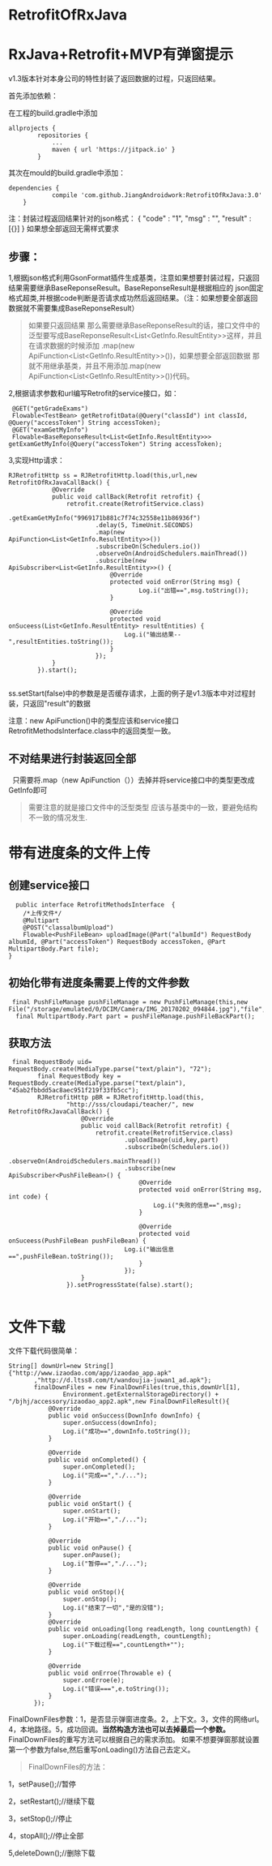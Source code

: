 # RetrofitOfRxJava

# RxJava+Retrofit+MVP有弹窗提示

v1.3版本针对本身公司的特性封装了返回数据的过程，只返回结果。

首先添加依赖：

在工程的build.gradle中添加
``` 
allprojects {
		repositories {
			...
			maven { url 'https://jitpack.io' }
		}
``` 
其次在mould的build.gradle中添加：
``` 
dependencies {
	        compile 'com.github.JiangAndroidwork:RetrofitOfRxJava:3.0'
	}
``` 

注：封装过程返回结果针对的json格式：
{
  "code" : "1",
  "msg" : "",
  "result" : [{}]
}
如果想全部返回无需样式要求
## 步骤：
1,根据json格式利用GsonFormat插件生成基类，注意如果想要封装过程，只返回结果需要继承BaseReponseResult。BaseReponseResult是根据相应的
json固定格式超类,并根据code判断是否请求成功然后返回结果。（注：如果想要全部返回数据就不需要集成BaseReponseResult）
>如果要只返回结果 那么需要继承BaseReponseResult的话，接口文件中的泛型要写成BaseReponseResult<List<GetInfo.ResultEntity>>这样，并且在请求数据的时候添加
.map(new ApiFunction<List<GetInfo.ResultEntity>>())，如果想要全部返回数据 那就不用继承基类，并且不用添加.map(new ApiFunction<List<GetInfo.ResultEntity>>())代码。


2,根据请求参数和url编写Retrofit的service接口，如：
``` 
 @GET("getGradeExams")
 Flowable<TestBean> getRetrofitData(@Query("classId") int classId, @Query("accessToken") String accessToken);
 @GET("examGetMyInfo")
 Flowable<BaseReponseResult<List<GetInfo.ResultEntity>>> getExamGetMyInfo(@Query("accessToken") String accessToken);
 ``` 
3,实现Http请求：
``` 
RJRetrofitHttp ss = RJRetrofitHttp.load(this,url,new RetrofitOfRxJavaCallBack() {
            @Override
            public void callBack(Retrofit retrofit) {
                retrofit.create(RetrofitService.class)
                        .getExamGetMyInfo("9969171b881c7f74c32558e11b86936f")
                        .delay(5, TimeUnit.SECONDS)
                        .map(new ApiFunction<List<GetInfo.ResultEntity>>())
                        .subscribeOn(Schedulers.io())
                        .observeOn(AndroidSchedulers.mainThread())
                        .subscribe(new ApiSubscriber<List<GetInfo.ResultEntity>>() {
                            @Override
                            protected void onError(String msg) {
                                    Log.i("出错==",msg.toString());
                            }

                            @Override
                            protected void onSuceess(List<GetInfo.ResultEntity> resultEntities) {
                                Log.i("输出结果--",resultEntities.toString());
                            }
                        });
            }
        }).start();
     
``` 
ss.setStart(false)中的参数是是否缓存请求，上面的例子是v1.3版本中对过程封装，只返回"result"的数据

注意：new ApiFunction<T>()中的类型应该和service接口RetrofitMethodsInterface.class中的返回类型一致。
## 不对结果进行封装返回全部
   只需要将.map（new ApiFunction<T>（））去掉并将service接口中的类型更改成GetInfo即可
	
> 需要注意的就是接口文件中的泛型类型 应该与基类中的一致，要避免结构不一致的情况发生.
# 带有进度条的文件上传
## 创建service接口
```
  public interface RetrofitMethodsInterface  {
    /*上传文件*/
    @Multipart
    @POST("classalbumUpload")
    Flowable<PushFileBean> uploadImage(@Part("albumId") RequestBody albumId, @Part("accessToken") RequestBody accessToken, @Part MultipartBody.Part file);
}
```
## 初始化带有进度条需要上传的文件参数
```
 final PushFileManage pushFileManage = new PushFileManage(this,new File("/storage/emulated/0/DCIM/Camera/IMG_20170202_094844.jpg"),"file","image/jpg");
  final MultipartBody.Part part = pushFileManage.pushFileBackPart();
```
## 获取方法
```
 final RequestBody uid= RequestBody.create(MediaType.parse("text/plain"), "72");
        final RequestBody key = RequestBody.create(MediaType.parse("text/plain"), "45ab2fbbdd5ac8aec951f219f33fb5cc");
        RJRetrofitHttp pBR = RJRetrofitHttp.load(this,
                "http://sss/cloudapi/teacher/", new RetrofitOfRxJavaCallBack() {
                    @Override
                    public void callBack(Retrofit retrofit) {
                        retrofit.create(RetrofitService.class)
                                .uploadImage(uid,key,part)
                                .subscribeOn(Schedulers.io())
                                .observeOn(AndroidSchedulers.mainThread())
                                .subscribe(new ApiSubscriber<PushFileBean>() {
                                    @Override
                                    protected void onError(String msg, int code) {
                                        Log.i("失败的信息==",msg);
                                    }

                                    @Override
                                    protected void onSuceess(PushFileBean pushFileBean) {
                                Log.i("输出信息==",pushFileBean.toString());
                                    }
                                });
                    }
                }).setProgressState(false).start();
        
```
# 文件下载

 文件下载代码很简单：
 ```
String[] downUrl=new String[]{"http://www.izaodao.com/app/izaodao_app.apk"
        ,"http://d.ltss8.com/t/wandoujia-juwan1_ad.apk"};
        finalDownFiles = new FinalDownFiles(true,this,downUrl[1],
                Environment.getExternalStorageDirectory() + "/bjhj/accessory/izaodao_app2.apk",new FinalDownFileResult(){
            @Override
            public void onSuccess(DownInfo downInfo) {
                super.onSuccess(downInfo);
                Log.i("成功==",downInfo.toString());
            }

            @Override
            public void onCompleted() {
                super.onCompleted();
                Log.i("完成==","./...");
            }

            @Override
            public void onStart() {
                super.onStart();
                Log.i("开始==","./...");
            }

            @Override
            public void onPause() {
                super.onPause();
                Log.i("暂停==","./...");
            }

            @Override
            public void onStop(){
                super.onStop();
                Log.i("结束了一切","是的没错");
            }
            @Override
            public void onLoading(long readLength, long countLength) {
                super.onLoading(readLength, countLength);
                Log.i("下载过程==",countLength+"");
            }

            @Override
            public void onErroe(Throwable e) {
                super.onErroe(e);
                Log.i("错误===",e.toString());
            }
        });
```
FinalDownFiles参数：1，是否显示弹窗进度条。2，上下文。3，文件的网络url。4，本地路径。5，成功回调。**当然构造方法也可以去掉最后一个参数。**
FinalDownFiles的重写方法可以根据自己的需求添加。
如果不想要弹窗那就设置第一个参数为false,然后重写onLoading()方法自己去定义。
> FinalDownFiles的方法：

1，setPause();//暂停

2，setRestart();//继续下载

3，setStop();//停止

4，stopAll();//停止全部

5,deleteDown();//删除下载
